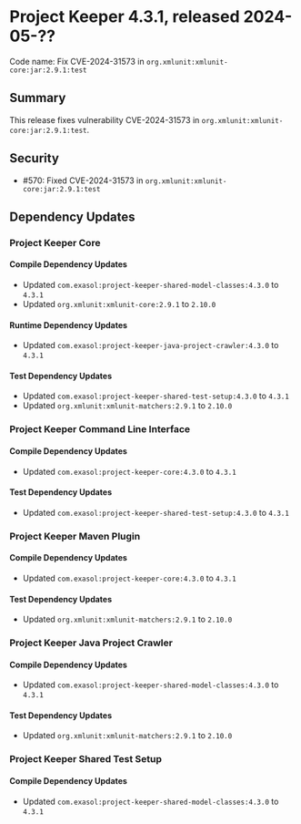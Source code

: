 # Project Keeper 4.3.1, released 2024-05-??

Code name: Fix CVE-2024-31573 in `org.xmlunit:xmlunit-core:jar:2.9.1:test`

## Summary

This release fixes vulnerability CVE-2024-31573 in `org.xmlunit:xmlunit-core:jar:2.9.1:test`.

## Security

* #570: Fixed CVE-2024-31573 in `org.xmlunit:xmlunit-core:jar:2.9.1:test`

## Dependency Updates

### Project Keeper Core

#### Compile Dependency Updates

* Updated `com.exasol:project-keeper-shared-model-classes:4.3.0` to `4.3.1`
* Updated `org.xmlunit:xmlunit-core:2.9.1` to `2.10.0`

#### Runtime Dependency Updates

* Updated `com.exasol:project-keeper-java-project-crawler:4.3.0` to `4.3.1`

#### Test Dependency Updates

* Updated `com.exasol:project-keeper-shared-test-setup:4.3.0` to `4.3.1`
* Updated `org.xmlunit:xmlunit-matchers:2.9.1` to `2.10.0`

### Project Keeper Command Line Interface

#### Compile Dependency Updates

* Updated `com.exasol:project-keeper-core:4.3.0` to `4.3.1`

#### Test Dependency Updates

* Updated `com.exasol:project-keeper-shared-test-setup:4.3.0` to `4.3.1`

### Project Keeper Maven Plugin

#### Compile Dependency Updates

* Updated `com.exasol:project-keeper-core:4.3.0` to `4.3.1`

#### Test Dependency Updates

* Updated `org.xmlunit:xmlunit-matchers:2.9.1` to `2.10.0`

### Project Keeper Java Project Crawler

#### Compile Dependency Updates

* Updated `com.exasol:project-keeper-shared-model-classes:4.3.0` to `4.3.1`

#### Test Dependency Updates

* Updated `org.xmlunit:xmlunit-matchers:2.9.1` to `2.10.0`

### Project Keeper Shared Test Setup

#### Compile Dependency Updates

* Updated `com.exasol:project-keeper-shared-model-classes:4.3.0` to `4.3.1`
